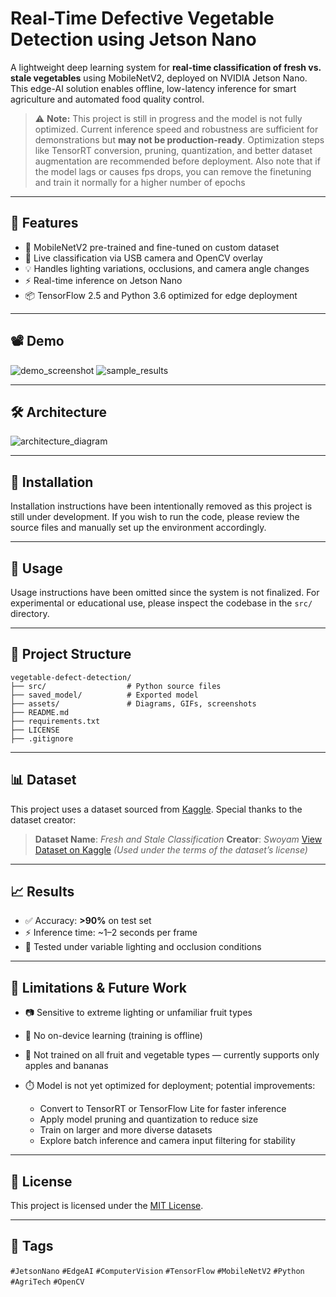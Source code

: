 # Real-Time Defective Vegetable Detection using Jetson Nano

A lightweight deep learning system for **real-time classification of fresh vs. stale vegetables** using MobileNetV2, deployed on NVIDIA Jetson Nano. This edge-AI solution enables offline, low-latency inference for smart agriculture and automated food quality control.

> ⚠️ **Note:** This project is still in progress and the model is not fully optimized. Current inference speed and robustness are sufficient for demonstrations but **may not be production-ready**. Optimization steps like TensorRT conversion, pruning, quantization, and better dataset augmentation are recommended before deployment. Also note that if the model lags or causes fps drops, you can remove the finetuning and train it normally for a higher number of epochs

---

## 📌 Features

* 🧠 MobileNetV2 pre-trained and fine-tuned on custom dataset
* 🎥 Live classification via USB camera and OpenCV overlay
* 💡 Handles lighting variations, occlusions, and camera angle changes
* ⚡ Real-time inference on Jetson Nano
* 📦 TensorFlow 2.5 and Python 3.6 optimized for edge deployment

---

## 📽️ Demo

![demo\_screenshot](assets/demo_screenshot.png)
![sample\_results](assets/sample_results.gif)

---

## 🛠️ Architecture

![architecture\_diagram](assets/architecture_diagram.png)

---

## 🚀 Installation

Installation instructions have been intentionally removed as this project is still under development. If you wish to run the code, please review the source files and manually set up the environment accordingly.

---

## 🧪 Usage

Usage instructions have been omitted since the system is not finalized. For experimental or educational use, please inspect the codebase in the `src/` directory.

---

## 📂 Project Structure

```
vegetable-defect-detection/
├── src/                  # Python source files
├── saved_model/          # Exported model
├── assets/               # Diagrams, GIFs, screenshots
├── README.md
├── requirements.txt
├── LICENSE
├── .gitignore
```

---

## 📊 Dataset

This project uses a dataset sourced from [Kaggle](https://www.kaggle.com/datasets/swoyam2609/fresh-and-stale-classification). Special thanks to the dataset creator:

> **Dataset Name**: *Fresh and Stale Classification*
> **Creator**: *Swoyam*
> [View Dataset on Kaggle](https://www.kaggle.com/datasets/swoyam2609/fresh-and-stale-classification)
> *(Used under the terms of the dataset’s license)*

---

## 📈 Results

* ✅ Accuracy: **>90%** on test set
* ⚡ Inference time: \~1–2 seconds per frame
* 🧪 Tested under variable lighting and occlusion conditions

---

## 🚧 Limitations & Future Work

* 📷 Sensitive to extreme lighting or unfamiliar fruit types
* 🔄 No on-device learning (training is offline)
* 🍎 Not trained on all fruit and vegetable types — currently supports only apples and bananas
* ⏱️ Model is not yet optimized for deployment; potential improvements:

  * Convert to TensorRT or TensorFlow Lite for faster inference
  * Apply model pruning and quantization to reduce size
  * Train on larger and more diverse datasets
  * Explore batch inference and camera input filtering for stability

---


## 📄 License

This project is licensed under the [MIT License](LICENSE).

---

## 🔖 Tags

`#JetsonNano` `#EdgeAI` `#ComputerVision` `#TensorFlow` `#MobileNetV2` `#Python` `#AgriTech` `#OpenCV`

